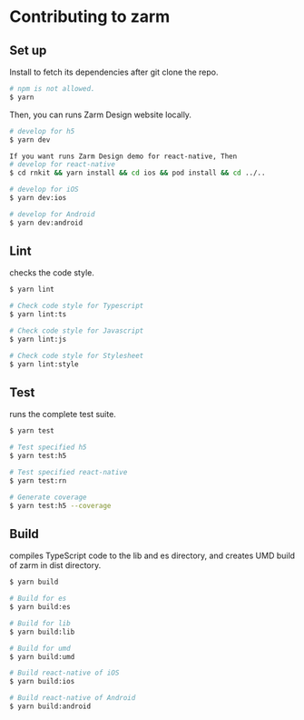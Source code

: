# Contributing to zarm

## Set up
Install to fetch its dependencies after git clone the repo.

```bash
# npm is not allowed.
$ yarn
```

Then, you can runs Zarm Design website locally.
```bash
# develop for h5
$ yarn dev

If you want runs Zarm Design demo for react-native, Then
# develop for react-native
$ cd rnkit && yarn install && cd ios && pod install && cd ../.. 

# develop for iOS
$ yarn dev:ios

# develop for Android
$ yarn dev:android
```


## Lint
checks the code style.

```bash
$ yarn lint

# Check code style for Typescript
$ yarn lint:ts

# Check code style for Javascript
$ yarn lint:js

# Check code style for Stylesheet
$ yarn lint:style
```

## Test
runs the complete test suite.

```bash
$ yarn test

# Test specified h5
$ yarn test:h5

# Test specified react-native
$ yarn test:rn

# Generate coverage
$ yarn test:h5 --coverage
```

## Build
compiles TypeScript code to the lib and es directory, and creates UMD build of zarm in dist directory.

```bash
$ yarn build

# Build for es
$ yarn build:es

# Build for lib
$ yarn build:lib

# Build for umd
$ yarn build:umd

# Build react-native of iOS
$ yarn build:ios

# Build react-native of Android
$ yarn build:android
```